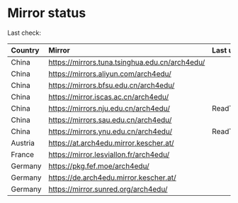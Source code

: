 <script src="./time.js"></script>
# Mirror status
Last check: <script type="text/javascript">localize(1688718300.2971272);</script>

|Country|Mirror|Last update|
|:------|:-----|:----------|
|China|https://mirrors.tuna.tsinghua.edu.cn/arch4edu/|<script type="text/javascript">localize(1688668298);</script>|
|China|https://mirrors.aliyun.com/arch4edu/|<script type="text/javascript">localize(1688625372);</script>|
|China|https://mirrors.bfsu.edu.cn/arch4edu/|<script type="text/javascript">localize(1688668298);</script>|
|China|https://mirror.iscas.ac.cn/arch4edu/|<script type="text/javascript">localize(1688668298);</script>|
|China|https://mirrors.nju.edu.cn/arch4edu/|ReadTimeout|
|China|https://mirrors.sau.edu.cn/arch4edu/|<script type="text/javascript">localize(1688668298);</script>|
|China|https://mirrors.ynu.edu.cn/arch4edu/|ReadTimeout|
|Austria|https://at.arch4edu.mirror.kescher.at/|<script type="text/javascript">localize(1688668298);</script>|
|France|https://mirror.lesviallon.fr/arch4edu/|<script type="text/javascript">localize(1688668298);</script>|
|Germany|https://pkg.fef.moe/arch4edu/|<script type="text/javascript">localize(1688668298);</script>|
|Germany|https://de.arch4edu.mirror.kescher.at/|<script type="text/javascript">localize(1688668298);</script>|
|Germany|https://mirror.sunred.org/arch4edu/|<script type="text/javascript">localize(1688668298);</script>|

<script src="./tablefilter/tablefilter.js"></script>
<script src="./table.js"></script>